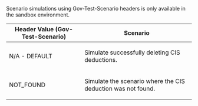 <p>Scenario simulations using Gov-Test-Scenario headers is only available in the sandbox environment.</p>
<table>
    <thead>
        <tr>
            <th>Header Value (Gov-Test-Scenario)</th>
            <th>Scenario</th>
        </tr>
    </thead>
    <tbody>
        <tr>
            <td><p>N/A - DEFAULT</p></td>
            <td><p>Simulate successfully deleting CIS deductions.</p></td>
        </tr>
        <tr>
             <td><p>NOT_FOUND</p></td>
             <td><p>Simulate the scenario where the CIS deduction was not found.</p></td>
        </tr>                     
    </tbody>
</table>
